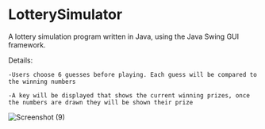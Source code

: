 # LotterySimulator

A lottery simulation program written in Java, using the Java Swing GUI framework. 

Details:

    -Users choose 6 guesses before playing. Each guess will be compared to the winning numbers
  
    -A key will be displayed that shows the current winning prizes, once the numbers are drawn they will be shown their prize

![Screenshot (9)](https://user-images.githubusercontent.com/105665813/177229788-bb8e8a30-db3e-4eb0-a0b0-2a8a44b89d19.png)
